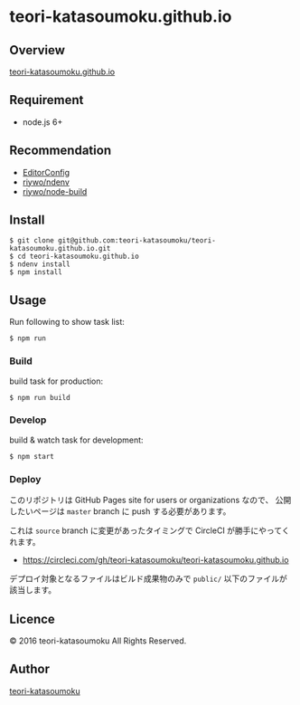 teori-katasoumoku.github.io
====

## Overview

[teori-katasoumoku.github.io](https://teori-katasoumoku.github.io)

## Requirement

- node.js 6+

## Recommendation

- [EditorConfig](http://editorconfig.org/)
- [riywo/ndenv](https://github.com/riywo/ndenv)
- [riywo/node-build](https://github.com/riywo/node-build)

## Install

``` console
$ git clone git@github.com:teori-katasoumoku/teori-katasoumoku.github.io.git
$ cd teori-katasoumoku.github.io
$ ndenv install
$ npm install
```

## Usage

Run following to show task list:

``` console
$ npm run
```

### Build

build task for production:

``` console
$ npm run build
```

### Develop

build & watch task for development:

``` console
$ npm start
```

### Deploy

このリポジトリは GitHub Pages site for users or organizations なので、
公開したいページは `master` branch に push する必要があります。

これは `source` branch に変更があったタイミングで CircleCI が勝手にやってくれます。

* https://circleci.com/gh/teori-katasoumoku/teori-katasoumoku.github.io

デプロイ対象となるファイルはビルド成果物のみで `public/` 以下のファイルが該当します。

## Licence

© 2016 teori-katasoumoku All Rights Reserved.

## Author

[teori-katasoumoku](https://github.com/teori-katasoumoku)
